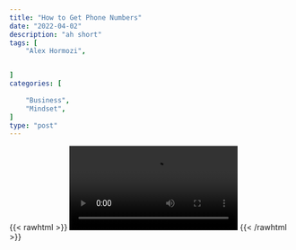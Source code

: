 ```yaml
---
title: "How to Get Phone Numbers"
date: "2022-04-02"
description: "ah short"
tags: [
    "Alex Hormozi",


]
categories: [
    
    "Business",
    "Mindset",
]
type: "post"
---
```

{{< rawhtml >}}
    <video width="auto" height="auto" controls>
        <source src="https://clips.dev00ps.com/Alex%20Hormozi/How%20to%20Get%20ANYONE39S%20Phone%20Number.mp4" type="video/mp4"> 
    </video>
{{< /rawhtml >}}